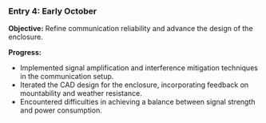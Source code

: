 ### Entry 4: Early October
**Objective:** Refine communication reliability and advance the design of the enclosure.

**Progress:**
- Implemented signal amplification and interference mitigation techniques in the communication setup.
- Iterated the CAD design for the enclosure, incorporating feedback on mountability and weather resistance.
- Encountered difficulties in achieving a balance between signal strength and power consumption.

